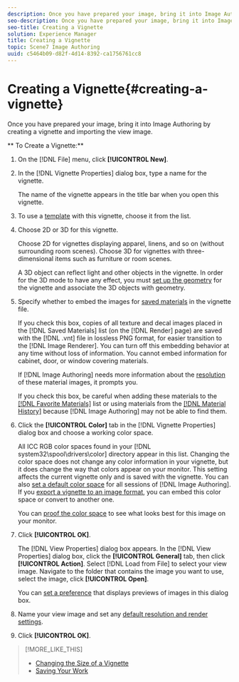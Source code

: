 ```yaml
---
description: Once you have prepared your image, bring it into Image Authoring by creating a vignette and importing the view image.
seo-description: Once you have prepared your image, bring it into Image Authoring by creating a vignette and importing the view image.
seo-title: Creating a Vignette
solution: Experience Manager
title: Creating a Vignette
topic: Scene7 Image Authoring
uuid: c5464b09-d82f-4d14-8392-ca1756761cc8
---
```


# Creating a Vignette{#creating-a-vignette}

Once you have prepared your image, bring it into Image Authoring by creating a vignette and importing the view image.

 ** To Create a Vignette:** 

1. On the [!DNL File] menu, click **[!UICONTROL New]**.
1. In the [!DNL Vignette Properties] dialog box, type a name for the vignette.

   The name of the vignette appears in the title bar when you open this vignette. 

1. To use a [template](../c-vat-gs/t-vat-vign-temp.md#task-0fcd55117eb947808d402cefa8df0c3a) with this vignette, choose it from the list.
1. Choose 2D or 3D for this vignette.

   Choose 2D for vignettes displaying apparel, linens, and so on (without surrounding room scenes). Choose 3D for vignettes with three-dimensional items such as furniture or room scenes.

   A 3D object can reflect light and other objects in the vignette. In order for the 3D mode to have any effect, you must [set up the geometry](../c-vat-3d-mod-pg/c-vat-create-geo/c-vat-abt-geo.md#concept-5d07c29f27834afe8e46852c7c71db9c) for the vignette and associate the 3D objects with geometry. 

1. Specify whether to embed the images for [saved materials](../c-vat-rend-pg/c-vat-rend-tools/t-vat-saved-mat-tool/t-vat-saved-mat-tool.md#task-2f7dd900c44e42f4a8e7f41a3003e2fa) in the vignette file.

   If you check this box, copies of all texture and decal images placed in the [!DNL Saved Materials] list (on the [!DNL Render] page) are saved with the [!DNL .vnt] file in lossless PNG format, for easier transition to the [!DNL Image Renderer]. You can turn off this embedding behavior at any time without loss of information. You cannot embed information for cabinet, door, or window covering materials.

   If [!DNL Image Authoring] needs more information about the [resolution](../c-vat-rend-pg/c-vat-work-text/c-vat-text-mat-prop/c-vat-text-mat-prop.md#concept-56e919cfd48748169dc2f011aa95c5fd) of these material images, it prompts you.

   If you check this box, be careful when adding these materials to the [ [!DNL Favorite Materials]](../c-vat-rend-pg/c-vat-rend-tools/c-vat-fav-mat-tool/c-vat-fav-mat-tool.md#concept-5b0d4a25b5ca49129977e1c8bd266370) list or using materials from the [ [!DNL Material History]](../c-vat-rend-pg/c-vat-rend-tools/t-vat-mat-hist-tool.md#task-95e1391588974719bbf93850448d547b) because [!DNL Image Authoring] may not be able to find them. 

1. Click the **[!UICONTROL Color]** tab in the [!DNL Vignette Properties] dialog box and choose a working color space.

   All ICC RGB color spaces found in your [!DNL system32\spool\drivers\color] directory appear in this list. Changing the color space does not change any color information in your vignette, but it does change the way that colors appear on your monitor. This setting affects the current vignette only and is saved with the vignette. You can also [set a default color space](../c-vat-img-auth-opt/t-vat-color-pref.md#task-b73fd4722e9247e8bce1f5a70518c33d) for all sessions of [!DNL Image Authoring]. If you [export a vignette to an image format](../c-vat-vign-img-rend/t-vat-exp-vign-img-file.md#task-18c83bf6c1ff4c879fc87939835c3e44), you can embed this color space or convert to another one.

   You can [proof the color space](../c-vat-gs/c-vat-abt-color-mgmt/c-vat-abt-color-mgmt.md#concept-2a2d355fd8e841ca95a926397aed4cab) to see what looks best for this image on your monitor. 

1. Click **[!UICONTROL OK]**.

   The [!DNL View Properties] dialog box appears. In the [!DNL View Properties] dialog box, click the **[!UICONTROL General]** tab, then click **[!UICONTROL Action]**. Select [!DNL Load from File] to select your view image. Navigate to the folder that contains the image you want to use, select the image, click **[!UICONTROL Open]**.

   You can [set a preference](../c-vat-img-auth-opt/t-vat-prev-img.md#task-f2c5deb580cb465ebe19f4415bcca037) that displays previews of images in this dialog box. 

1. Name your view image and set any [default resolution and render settings](../c-vat-obj-pg/c-vat-abt-obj-prop/c-vat-view-prop.md#concept-8a396f7b144c46c4806c8ed26619eed1).
1. Click **[!UICONTROL OK]**.

>[!MORE_LIKE_THIS]
>
>* [Changing the Size of a Vignette](../c-vat-gs/t-vat-change-vign-size.md#task-b15e609cb728471da84df99c9878f80b)
>* [Saving Your Work](../c-vat-gs/c-vat-save-work.md#concept-53c6bb778cb949b082477c42839a60f2)

